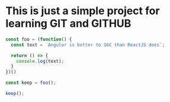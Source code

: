 # This is just a simple project for learning GIT and GITHUB

```js
const foo = (function() {
  const text = `Angular is better to SOC than ReactJS does`;

  return () => {
    console.log(text);
  }
})()

const keep = foo();

keep();
```